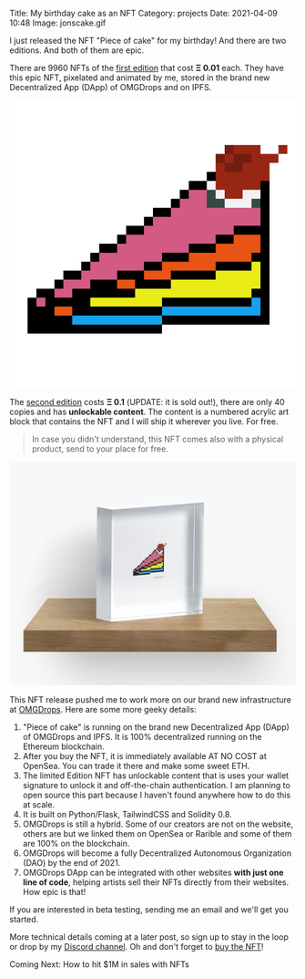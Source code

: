 Title: My birthday cake as an NFT
Category: projects 
Date: 2021-04-09 10:48
Image: jonscake.gif

I just released the NFT "Piece of cake" for my birthday! And there are two editions. And both of them are epic.

There are 9960 NFTs of the [first edition](https://omgdrops.com/jonv/piece-of-cake_v2s1Oc8vg1/) that cost **Ξ 0.01** each. They have this epic NFT, pixelated and animated by me, stored in the brand new Decentralized App (DApp) of OMGDrops and on IPFS.

![First edition](/images/jonscake.gif)

The [second edition](https://omgdrops.com/jonv/piece-of-cake_v2s1Oc8vg1/) costs **Ξ 0.1** (UPDATE: it is sold out!), there are only 40 copies and has **unlockable content**. The content is a numbered acrylic art block that contains the NFT and I will ship it wherever you live. For free.

> In case you didn't understand, this NFT comes also with a physical product, send to your place for free.

![Unlockable content](/images/gift.png)

This NFT release pushed me to work more on our brand new infrastructure at [OMGDrops](https://omgdrops.com). Here are some more geeky details:

1. "Piece of cake" is running on the brand new Decentralized App (DApp) of OMGDrops and IPFS. It is 100% decentralized running on the Ethereum blockchain.
2. After you buy the NFT, it is immediately available AT NO COST at OpenSea. You can trade it there and make some sweet ETH.
3. The limited Edition NFT has unlockable content that is uses your wallet signature to unlock it and off-the-chain authentication. I am planning to open source this part because I haven't found anywhere how to do this at scale.
4. It is built on Python/Flask, TailwindCSS and Solidity 0.8.
5. OMGDrops is still a hybrid. Some of our creators are not on the website, others are but we linked them on OpenSea or Rarible and some of them are 100% on the blockchain.
6. OMGDrops will become a fully Decentralized Autonomous Organization (DAO) by the end of 2021.
7. OMGDrops DApp can be integrated with other websites **with just one line of code**, helping artists sell their NFTs directly from their websites. How epic is that!

If you are interested in beta testing, sending me an email and we'll get you started.

More technical details coming at a later post, so sign up to stay in the loop or drop by my [Discord channel](https://discord.gg/gEnk5f4web). Oh and don't forget to [buy the NFT](https://omgdrops.com/jonv/pieceofcake_limited/)!

Coming Next: How to hit $1M in sales with NFTs


